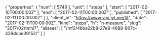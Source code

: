 {
  "properties": {
    "num": [
      5749
    ],
    "unit": [
      "steps"
    ],
    "start": [
      "2017-02-10T00:00:00Z"
    ],
    "end": [
      "2017-02-11T00:00:00Z"
    ],
    "published": [
      "2017-02-11T00:00:00Z"
    ]
  },
  "client_id": "https://www-api.jvt.me/fit",
  "date": "2017-02-11T00:00:00Z",
  "kind": "steps",
  "h": "h-measure",
  "slug": "2017/02/tmhi7",
  "aliases": [
    "/mf2/4bba22b9-27e8-4689-867c-426dcae39152/"
  ]
}
